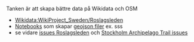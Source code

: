 Tanken är att skapa bättre data på Wikidata och OSM 
* [Wikidata:WikiProject_Sweden/Roslagsleden](https://www.wikidata.org/wiki/Wikidata:WikiProject_Sweden/Roslagsleden)
* [Notebooks](https://github.com/salgo60/Roslagsleden/tree/main/notebook) som skapar [geojson filer](https://github.com/salgo60/Roslagsleden/tree/main/geojson) ex. sss
* se vidare [issues Roslagsleden](https://github.com/salgo60/Roslagsleden/issues?q=is%3Aissue) och [Stockholm Archipelago Trail issues](https://github.com/salgo60/Stockholm_Archipelago_Trail/issues?q=is%3Aissue)
